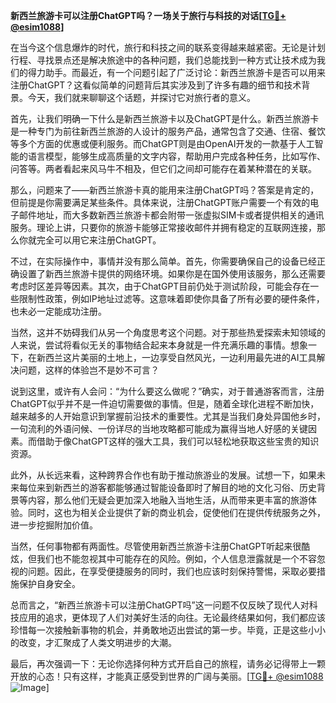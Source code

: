 **新西兰旅游卡可以注册ChatGPT吗？一场关于旅行与科技的对话[[TG💪+ @esim1088](https://t.me/s/esim1088)]**

在当今这个信息爆炸的时代，旅行和科技之间的联系变得越来越紧密。无论是计划行程、寻找景点还是解决旅途中的各种问题，我们总能找到一种方式让技术成为我们的得力助手。而最近，有一个问题引起了广泛讨论：新西兰旅游卡是否可以用来注册ChatGPT？这看似简单的问题背后其实涉及到了许多有趣的细节和技术背景。今天，我们就来聊聊这个话题，并探讨它对旅行者的意义。

首先，让我们明确一下什么是新西兰旅游卡以及ChatGPT是什么。新西兰旅游卡是一种专门为前往新西兰旅游的人设计的服务产品，通常包含了交通、住宿、餐饮等多个方面的优惠或便利服务。而ChatGPT则是由OpenAI开发的一款基于人工智能的语言模型，能够生成高质量的文字内容，帮助用户完成各种任务，比如写作、问答等。两者看起来风马牛不相及，但它们之间却可能存在着某种潜在的关联。

那么，问题来了——新西兰旅游卡真的能用来注册ChatGPT吗？答案是肯定的，但前提是你需要满足某些条件。具体来说，注册ChatGPT账户需要一个有效的电子邮件地址，而大多数新西兰旅游卡都会附带一张虚拟SIM卡或者提供相关的通讯服务。理论上讲，只要你的旅游卡能够正常接收邮件并拥有稳定的互联网连接，那么你就完全可以用它来注册ChatGPT。

不过，在实际操作中，事情并没有那么简单。首先，你需要确保自己的设备已经正确设置了新西兰旅游卡提供的网络环境。如果你是在国外使用该服务，那么还需要考虑时区差异等因素。其次，由于ChatGPT目前仍处于测试阶段，可能会存在一些限制性政策，例如IP地址过滤等。这意味着即使你具备了所有必要的硬件条件，也未必一定能成功注册。

当然，这并不妨碍我们从另一个角度思考这个问题。对于那些热爱探索未知领域的人来说，尝试将看似无关的事物结合起来本身就是一件充满乐趣的事情。想象一下，在新西兰这片美丽的土地上，一边享受自然风光，一边利用最先进的AI工具解决问题，这样的体验岂不是妙不可言？

说到这里，或许有人会问：“为什么要这么做呢？”确实，对于普通游客而言，注册ChatGPT似乎并不是一件迫切需要做的事情。但是，随着全球化进程不断加快，越来越多的人开始意识到掌握前沿技术的重要性。尤其是当我们身处异国他乡时，一句流利的外语问候、一份详尽的当地攻略都可能成为赢得当地人好感的关键因素。而借助于像ChatGPT这样的强大工具，我们可以轻松地获取这些宝贵的知识资源。

此外，从长远来看，这种跨界合作也有助于推动旅游业的发展。试想一下，如果未来每位来到新西兰的游客都能够通过智能设备即时了解目的地的文化习俗、历史背景等内容，那么他们无疑会更加深入地融入当地生活，从而带来更丰富的旅游体验。同时，这也为相关企业提供了新的商业机会，促使他们在提供传统服务之外，进一步挖掘附加价值。

当然，任何事物都有两面性。尽管使用新西兰旅游卡注册ChatGPT听起来很酷炫，但我们也不能忽视其中可能存在的风险。例如，个人信息泄露就是一个不容忽视的问题。因此，在享受便捷服务的同时，我们也应该时刻保持警惕，采取必要措施保护自身安全。

总而言之，“新西兰旅游卡可以注册ChatGPT吗”这一问题不仅反映了现代人对科技应用的追求，更体现了人们对美好生活的向往。无论最终结果如何，我们都应该珍惜每一次接触新事物的机会，并勇敢地迈出尝试的第一步。毕竟，正是这些小小的改变，才汇聚成了人类文明进步的大潮。

最后，再次强调一下：无论你选择何种方式开启自己的旅程，请务必记得带上一颗开放的心态！只有这样，才能真正感受到世界的广阔与美丽。[[TG💪+ @esim1088](https://t.me/s/esim1088) ![Image](https://i.postimg.cc/4NQfJmqS/Snipaste-2025-05-13-00-14-12.png)]
